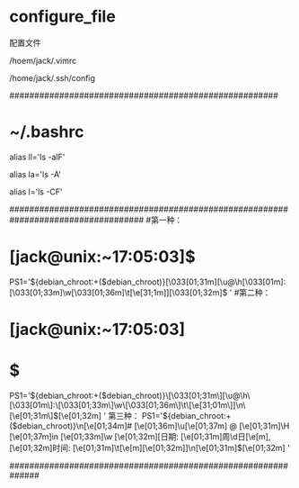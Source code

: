 # configure_file

配置文件

/hoem/jack/.vimrc

/home/jack/.ssh/config

######################################################

# ~/.bashrc

alias ll='ls -alF'

alias la='ls -A'

alias l='ls -CF'


###################################################################################
#第一种：
# [jack@unix:~17:05:03]$ 
PS1='${debian_chroot:+($debian_chroot)}\[\033[01;31m\][\u@\h\[\033[01m\]:\[\033[01;33m\]\w\[\033[01;36m\]\t\[\e[31;1m\]]\[\033[01;32m\]\$ '
#第二种：
# [jack@unix:~17:05:03]
# $   
PS1='${debian_chroot:+($debian_chroot)}\[\033[01;31m\][\u@\h\[\033[01m\]:\[\033[01;33m\]\w\[\033[01;36m\]\t\[\e[31;01m\]]\n\[\e[01;31m\]$\[\e[01;32m\] ' 
第三种：
PS1='${debian_chroot:+($debian_chroot)}\n\[\e[01;34m\]# \[\e[01;36m\]\u\[\e[01;37m\] @ \[\e[01;31m\]\H \[\e[01;37m\]in \[\e[01;33m\]\w \[\e[01;32m\][日期: \[\e[01;31m\]周\d日\[\e[m\], \[\e[01;32m\]时间: \[\e[01;31m\]\t\[\e[m\]\[\e[01;32m\]]\n\[\e[01;31m\]\$\[\e[01;32m\] '

##############################################################
